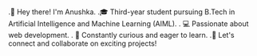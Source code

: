 .👋 Hey there! I'm Anushka.
.🎓 Third-year student pursuing B.Tech in Artificial Intelligence and Machine Learning (AIML).
. 💻 Passionate about web development.
. 🌱 Constantly curious and eager to learn.
.💬 Let's connect and collaborate on exciting projects!



